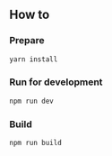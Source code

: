 ## How to

### Prepare

```bash
yarn install
```

### Run for development

```bash
npm run dev
```

### Build

```bash
npm run build
```
